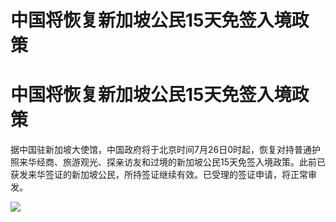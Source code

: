 # 中国将恢复新加坡公民15天免签入境政策

# 中国将恢复新加坡公民15天免签入境政策

据中国驻新加坡大使馆，中国政府将于北京时间7月26日0时起，恢复对持普通护照来华经商、旅游观光、探亲访友和过境的新加坡公民15天免签入境政策。此前已获发来华签证的新加坡公民，所持签证继续有效。已受理的签证申请，将正常审发。

![](https://inews.gtimg.com/om_bt/OCaEPnPfzTDX8S7HBW_j0-rl3rePBpZpa_e58WjJlNqeYAA/1000)

